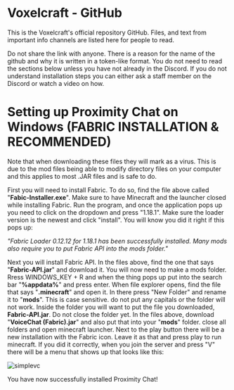 # Voxelcraft - GitHub
This is the Voxelcraft's official repository GitHub. Files, and text from important info channels are listed here for people to read.

Do not share the link with anyone. There is a reason for the name of the github and why it is written in a token-like format. You do not need to read the sections below unless you have not already in the Discord. If you do not understand installation steps you can either ask a staff member on the Discord or watch a video on how.

# Setting up Proximity Chat on Windows (FABRIC INSTALLATION & RECOMMENDED)
Note that when downloading these files they will mark as a virus. This is due to the mod files being able to modify directory files on your computer and this applies to most .JAR files and is safe to do.

First you will need to install Fabric. To do so, find the file above called "__Fabic-Installer.exe__". Make sure to have Minecraft and the launcher closed while installing Fabric. Run the program, and once the application pops up you need to click on the dropdown and press "1.18.1". Make sure the loader version is the newest and click "install". You will know you did it right if this pops up:

*"Fabric Loader 0.12.12 for 1.18.1 has been successfully installed. Many mods also require you to put Fabric API into the mods folder."*

Next you will install Fabric API. In the files above, find the one that says "__Fabric-API.jar__" and download it. You will now need to make a mods folder. Rress WINDOWS_KEY + R and when the thing pops up put into the search bar "__%appdata%__" and press enter. When file explorer opens, find the file that says "__.minecraft__" and open it. In there press "New Folder" and rename it to "__mods__". This is case sensitive. do not put any capitals or the folder will not work. Inside the folder you will want to put the file you downloaded, __Fabric-API.jar__. Do not close the folder yet. In the files above, download "__VoiceChat (Fabric).jar__" and also put that into your "__mods__" folder. close all folders and open minecraft launcher. Next to the play button there will be a new installation with the Fabric icon. Leave it as that and press play to run minecraft. If you did it correctly, when you join the server and press "V" there will be a menu that shows up that looks like this:

![simplevc](https://user-images.githubusercontent.com/97993384/152624333-2c3ff116-6272-4548-880f-fad93bbd7d18.png)

You have now successfully installed Proximity Chat!

